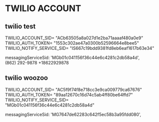 # TWILIO ACCOUNT

## twilio test
TWILIO_ACCOUNT_SID= "ACb63505a8a027d1e2ba71aaaaf480a0e9"
TWILIO_AUTH_TOKEN= "1553c302ae47a0300b52596664e8bee5"
TWILIO_NOTIFY_SERVICE_SID= "IS667c19bdd9381fd8eb6eaf1617b63e34"

messagingServiceSid: 'MGb01c041156f36c44e6c4281c2db58a4d',   
(862) 292-9878
+18622929878

## twilio woozoo
TWILIO_ACCOUNT_SID= "AC5f9f74f8e718cc3e9ca009779ca67676"
TWILIO_AUTH_TOKEN= "89aa12670c16d74c5ab4ff80be64ffd7"
TWILIO_NOTIFY_SERVICE_SID= "MGb01c041156f36c44e6c4281c2db58a4d"

messagingServiceSid: 'MG7647de62283c642f5ec58b3a95fdd080',      